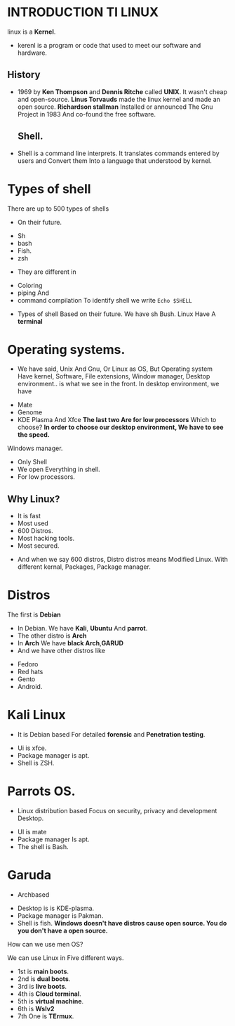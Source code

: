 # INTRODUCTION TI LINUX
linux is a **Kernel**.
- kerenl is a program or code that used to meet our software and hardware.

## History
- 1969 by **Ken  Thompson** and **Dennis Ritche** called **UNIX**.
It wasn't cheap and open-source.
**Linus Torvauds** made the linux kernel and made an open source.
**Richardson stallman** Installed or announced The Gnu Project in 1983 And co-found the free software.

    ## Shell. 
- Shell is a command line interprets. It translates commands entered by users and Convert them Into a language that understood by kernel.



# Types of shell 
There are up to 500 types of shells
- On their future. 
* Sh 
* bash 
* Fish.
* zsh 
- They are different in 
* Coloring 
* piping And 
* command compilation 
To identify shell we write `Echo $SHELL` 

- Types of shell Based on their future. We have sh Bush. 
Linux Have A **terminal** 

# Operating systems. 
- We have said, Unix And Gnu, Or Linux as OS, But Operating system Have kernel, Software, File extensions, Window manager, Desktop environment.. is what we see in the front. In desktop environment, we have 
* Mate 
* Genome 
* KDE Plasma And 
Xfce **The last two Are for low processors**
 Which to choose? 
 **In order to choose our desktop environment, We have to see the speed.** 

Windows manager. 

* Only Shell 
* We open Everything in shell.  
* For low processors. 
## Why Linux? 
* It is fast 
* Most used 
* 600 Distros. 
* Most hacking tools. 
* Most secured. 
- And when we say 600 distros, Distro distros means Modified Linux. With different kernal, Packages, Package manager. 

# Distros
 The first is **Debian** 
- In Debian. We have **Kali**, **Ubuntu** And **parrot**. 
- The other distro is **Arch** 
- In **Arch** We have **black Arch**,**GARUD**
- And we have other distros like 
* Fedoro 
* Red hats 
* Gento 
* Android. 

# Kali Linux 
- It is Debian based For detailed **forensic** and **Penetration testing**. 
* Ui is xfce. 
* Package manager is apt. 
* Shell is ZSH. 

# Parrots OS. 
- Linux distribution based Focus on security, privacy and development Desktop. 
* UI is mate 
* Package manager Is apt. 
* The shell is Bash.

# Garuda 
- Archbased 
* Desktop is is KDE-plasma.
* Package manager is Pakman. 
* Shell is fish. 
 **Windows doesn't have distros cause open source. You do you don't have a open source.** 

 How can we use men OS? 

We can use Linux in Five different ways. 
* 1st is **main boots**. 
* 2nd is **dual boots**. 
* 3rd is **live boots**. 
* 4th is **Cloud terminal**. 
* 5th is **virtual machine**. 
* 6th is **Wslv2** 
* 7th One is **TErmux**. 
